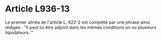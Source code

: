 # Article L936-13

Le premier alinéa de l'article L. 622-2 est complété par une phrase ainsi rédigée :   "Il peut lui être adjoint dans les mêmes conditions un ou plusieurs liquidateurs. "